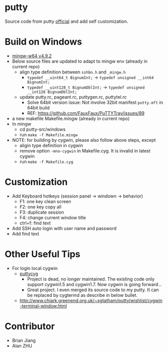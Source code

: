 # putty
Source code from putty [official](http://www.chiark.greenend.org.uk/~sgtatham/putty/) and add self customization.


# Build on Windows #
* [mingw-w64 v4.9.2](http://www.cr173.com/soft/132367.html)
* Below source files are updated to adapt to mingw env (already in current repo)
  - align type definition between `sshbn.h` and `_mingw.h`
    + `typedef __uint64_t BignumInt;` -> `typedef unsigned __int64 BignumInt;`
    + `typedef __uint128_t BignumDblInt;` -> `typedef unsigned __int128 BignumDblInt;`
  - update putty.rc, pageant.rc, puttygen.rc, puttytel.rc
    - Solve 64bit version issue: Not involve 32bit manifest `putty.mft` in 64bit build
    - REF: https://github.com/FauxFaux/PuTTYTray/issues/89
* a new makefile Makefile.mingw (already in current repo)
* In mingw
  - cd putty-src/windows
  - run `make -f Makefile.mingw`
* NOTE: for building by cygwin, please also follow above steps, except
  - aligin type definition in cygwin
  - remove option `-mno-cygwin` in Makefile.cyg. It is invalid in latest cygwin
  - run `make -f Makefile.cyg`

# Customization #
  - Add Keyboard hotkeys (session panel -> windown -> behavior)
    + F1: one key clean screen
    + F2: one key copy all
    + F3: duplicate session
    + F4: change current window title
    + ctrl+f: find text
  - Add SSH auto login with user name and password
  - Add find text

# Other Useful Tips #
* For login local cygwin
  * [puttycyg](https://code.google.com/archive/p/puttycyg/)
    - Project is dead, no longer maintained. The existing code only support cygwin1.5 and cygwin1.7. Now cygwin is going forward...
    - Great project. I even merged its source code to my putty. It can be replaced by cygtermd as describe in below bullet.
  * http://www.chiark.greenend.org.uk/~sgtatham/putty/wishlist/cygwin-terminal-window.html

# Contributor #
* Brian Jiang
* Alan ZHU
